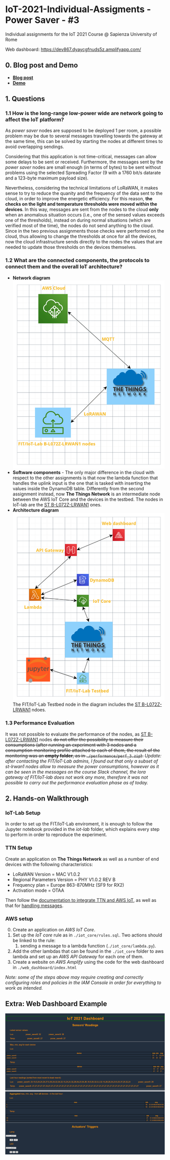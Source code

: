 # IoT-2021-Individual-Assigments - Power Saver - #3
Individual assignments for the IoT 2021 Course @ Sapienza University of Rome

Web dashboard: https://dev867.dyaycgfnuds5z.amplifyapp.com/

## 0. Blog post and Demo
* [**Blog post**](https://1701568-iot.blogspot.com/2021/06/3rd-assignment-blog-post.html)
* [**Demo**](https://youtu.be/F5hHvJlyssI)

## 1. Questions
### 1.1 How is the long-range low-power wide are network going to affect the IoT platform?

As *power saver* nodes are supposed to be deployed 1 per room, a possible problem may be due to several messages travelling towards the gateway at the same time, this can be solved by starting the nodes at different times to avoid overlapping sendings.

Considering that this application is not time-critical, messages can allow some delays to be sent or received. Furthermore, the messages sent by the *power saver* nodes are small enough (in terms of bytes) to be sent without problems using the selected Spreading Factor (9 with a 1760 bit/s datarate and a 123-byte maximum payload size).

Nevertheless, considering the technical limitations of LoRaWAN, it makes sense to try to reduce the quanity and the frequency of the data sent to the cloud, in order to improve the energetic efficiency. For this reason, **the checks on the light and temperature thresholds were moved within the devices**. In this way, messages are sent from the nodes to the cloud **only** when an anomalous situation occurs (i.e., one of the sensed values exceeds one of the thresholds), instead on during normal situations (which are verified most of the time), the nodes do not send anything to the cloud. 
Since in the two previous assignments those checks were performed on the cloud, thus allowing to change the thresholds at once for all the devices, now the cloud infrastructure sends directly to the nodes the values that are needed to update those thresholds on the devices themselves.

### 1.2 What are the connected components, the protocols to connect them and the overall IoT architecture?
* **Network diagram**
![alt text](images/network.png "Network diagram")
* **Software components** - The only major difference in the cloud with respect to the other assignments is that now the lambda function that handles the uplink input is the one that is tasked with inserting the values inside the DynamoDB table.
Differently from the second assignment instead, now **The Things Network** is an intermediate node between the AWS IoT Core and the devices in the testbed. The nodes in IoT-lab are the [ST B-L072Z-LRWAN1](https://www.iot-lab.info/docs/boards/st-b-l072z-lrwan1/) ones.
* **Architecture diagram** 
![alt text](images/architecture.png "Architecture diagram")
The FIT/IoT-Lab Testbed node in the diagram includes the [ST B-L072Z-LRWAN1](https://www.iot-lab.info/docs/boards/st-b-l072z-lrwan1/) ndoes.

### 1.3 Performance Evaluation
It was not possible to evaluate the performance of the nodes, as [ST B-L072Z-LRWAN1](https://www.iot-lab.info/docs/boards/st-b-l072z-lrwan1/) nodes ~~do not offer the possibility to measure their consumptions (after running an experiment with 3 nodes and a consumption monitoring profile attached to each of them, the result of the monitoring was an **empty folder**, as in `./performance/perf_3.zip`).~~
*Update: after contacting the FIT/IoT-Lab admins, I found out that only a subset of st-lrwan1 nodes allow to measure the power consumptions, however as it can be seen in the messages on the course Slack channel, the lora gateway of FIT/IoT-lab does not work any more, therefore it was not possible to carry out the performance evaluation phase as of today.*
<!-- The performance of the system was measured using the consumption monitoring tools offered by the FIT/IoT-Lab facility.

3 [ST B-L072Z-LRWAN1](https://www.iot-lab.info/docs/boards/st-b-l072z-lrwan1/) nodes were used during the tests:

For the sake of time, the test's duration was set to 19 minutes, with a 5 minute interval between the sensing phases.

* power_saver6 and power_saver5 ran the usual firmware.
* power_saver3 ran a modified version of the firmware where the device does not perform the "edge check" mentioned above, thus sending a message every time it sensed the environment, therefore its power consumption should be higher than the two other nodes.

**Consumptions**
power_saver6

power_saver5

power_saver3 -->


## 2. Hands-on Walkthrough
### IoT-Lab Setup
In order to set up the FIT/IoT-Lab enviroment, it is enough to follow the Jupyter notebook provided in the _iot-lab_ folder, which explains every step to perform in order to reproduce the experiment.
### TTN Setup
Create an application on **The Things Network** as well as a number of end devices with the following characteristics:
* LoRaWAN Version = MAC V1.0.2
* Regional Parameters Version = PHY V1.0.2 REV B
* Frequency plan = Europe 863-870MHz (SF9 for RX2)
* Activation mode = OTAA

Then follow the [documentation to integrate TTN and AWS IoT](https://www.thethingsindustries.com/docs/integrations/aws-iot/default/), as well as that for [handling messages](https://www.thethingsindustries.com/docs/integrations/aws-iot/default/messages/).
### AWS setup
0) Create an application on *AWS IoT Core*.
1) Set up the *IoT core* rule as in `./iot_core/rules.sql`. Two actions should be linked to the rule: 
    1. sending a message to a lambda function (`./iot_core/lambda.py`).
2) Add the other lambdas that can be found in the `./iot_core` folder to aws lambda and set up an *AWS API Gateway* for each one of them.
3) Create a website on *AWS Amplify* using the code for the web dashboard in `./web_dashboard/index.html`

*Note: some of the steps above may require creating and correctly configuring roles and policies in the *IAM Console* in order for everything to work as intended.*


## Extra: Web Dashboard Example
![alt text](images/lora_dash.png "Dashboard")
![alt text](images/lora_dash2.png "Dashboard")

